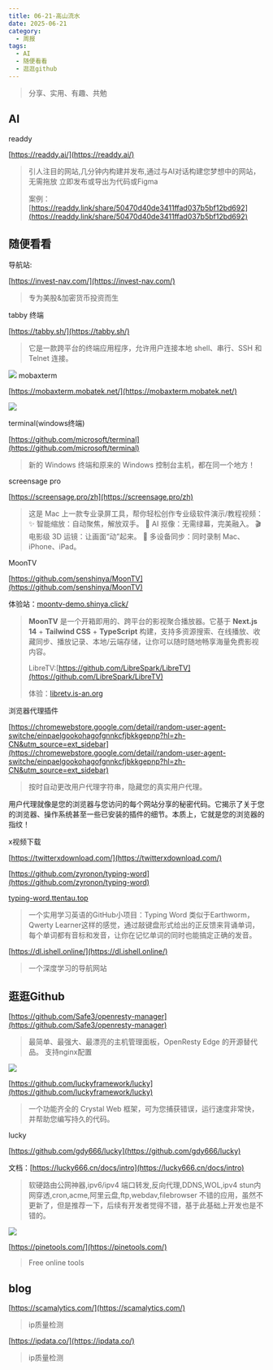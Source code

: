 ```yaml
---
title: 06-21-高山流水
date: 2025-06-21
category:
  - 周报
tags:
  - AI
  - 随便看看
  - 逛逛github
---
```


> 分享、实用、有趣、共勉


## AI

readdy

[https://readdy.ai/](https://readdy.ai/)
>引人注目的网站,几分钟内构建并发布,通过与AI对话构建您梦想中的网站，无需拖放 立即发布或导出为代码或Figma
>
>案例：[https://readdy.link/share/50470d40de3411ffad037b5bf12bd692](https://readdy.link/share/50470d40de3411ffad037b5bf12bd692)



## 随便看看


导航站:

[https://invest-nav.com/](https://invest-nav.com/)
>专为美股&加密货币投资而生



tabby 终端

[https://tabby.sh/](https://tabby.sh/)
>它是一款跨平台的终端应用程序，允许用户连接本地 shell、串行、SSH 和 Telnet 连接。

![](https://tabby.sh/b3698dea6520b70d4c4b.png)
mobaxterm

[https://mobaxterm.mobatek.net/](https://mobaxterm.mobatek.net/)

![](https://mobaxterm.mobatek.net/img/slider/Cool-feature-syntax-highlighting.png)




terminal(windows终端)

[https://github.com/microsoft/terminal](https://github.com/microsoft/terminal)
>新的 Windows 终端和原来的 Windows 控制台主机，都在同一个地方！


screensage pro

[https://screensage.pro/zh](https://screensage.pro/zh)

>这是 Mac 上一款专业录屏工具，帮你轻松创作专业级软件演示/教程视频： 
✨ 智能缩放：自动聚焦，解放双手。 
🤖 AI 抠像：无需绿幕，完美融入。 
🎬 电影级 3D 运镜：让画面“动”起来。
📱 多设备同步：同时录制 Mac、iPhone、iPad。


MoonTV

[https://github.com/senshinya/MoonTV](https://github.com/senshinya/MoonTV)

体验站：[moontv-demo.shinya.click/](https://moontv-demo.shinya.click/ "https://moontv-demo.shinya.click/")
>**MoonTV** 是一个开箱即用的、跨平台的影视聚合播放器。它基于 **Next.js 14** + **Tailwind CSS** + **TypeScript** 构建，支持多资源搜索、在线播放、收藏同步、播放记录、本地/云端存储，让你可以随时随地畅享海量免费影视内容。
>
>LibreTV:[https://github.com/LibreSpark/LibreTV](https://github.com/LibreSpark/LibreTV)
>
>体验：[libretv.is-an.org](https://libretv.is-an.org/ "https://libretv.is-an.org")


浏览器代理插件

[https://chromewebstore.google.com/detail/random-user-agent-switche/einpaelgookohagofgnnkcfjbkkgepnp?hl=zh-CN&utm_source=ext_sidebar](https://chromewebstore.google.com/detail/random-user-agent-switche/einpaelgookohagofgnnkcfjbkkgepnp?hl=zh-CN&utm_source=ext_sidebar)
>按时自动更改用户代理字符串，隐藏您的真实用户代理。
>
用户代理就像是您的浏览器与您访问的每个网站分享的秘密代码。它揭示了关于您的浏览器、操作系统甚至一些已安装的插件的细节。本质上，它就是您的浏览器的指纹！


x视频下载

[https://twitterxdownload.com/](https://twitterxdownload.com/)


[https://github.com/zyronon/typing-word](https://github.com/zyronon/typing-word)

[typing-word.ttentau.top](https://typing-word.ttentau.top/ "https://typing-word.ttentau.top")
>一个实用学习英语的GitHub小项目：Typing Word 类似于Earthworm，Qwerty Learner这样的感觉，通过敲键盘形式给出的正反馈来背诵单词，每个单词都有音标和发音，让你在记忆单词的同时也能搞定正确的发音。



[https://dl.ishell.online/](https://dl.ishell.online/)
>一个深度学习的导航网站



## 逛逛Github


[https://github.com/Safe3/openresty-manager](https://github.com/Safe3/openresty-manager)
>最简单、最强大、最漂亮的主机管理面板，OpenResty Edge 的开源替代品。
>支持nginx配置

![](https://github.com/Safe3/openresty-manager/raw/main/docs/openresty-manager.png)


[https://github.com/luckyframework/lucky](https://github.com/luckyframework/lucky)
>一个功能齐全的 Crystal Web 框架，可为您捕获错误，运行速度非常快，并帮助您编写持久的代码。



lucky

[https://github.com/gdy666/lucky](https://github.com/gdy666/lucky)

文档：[https://lucky666.cn/docs/intro](https://lucky666.cn/docs/intro)
>	软硬路由公网神器,ipv6/ipv4 端口转发,反向代理,DDNS,WOL,ipv4 stun内网穿透,cron,acme,阿里云盘,ftp,webdav,filebrowser
>	不错的应用，虽然不更新了，但是推荐一下，后续有开发者觉得不错，基于此基础上开发也是不错的。


![](https://github.com/gdy666/lucky/raw/master/previews/relayrules.png)


[https://pinetools.com/](https://pinetools.com/)
>Free online tools


## blog


[https://scamalytics.com/](https://scamalytics.com/)
>ip质量检测


[https://ipdata.co/](https://ipdata.co/)
>ip质量检测